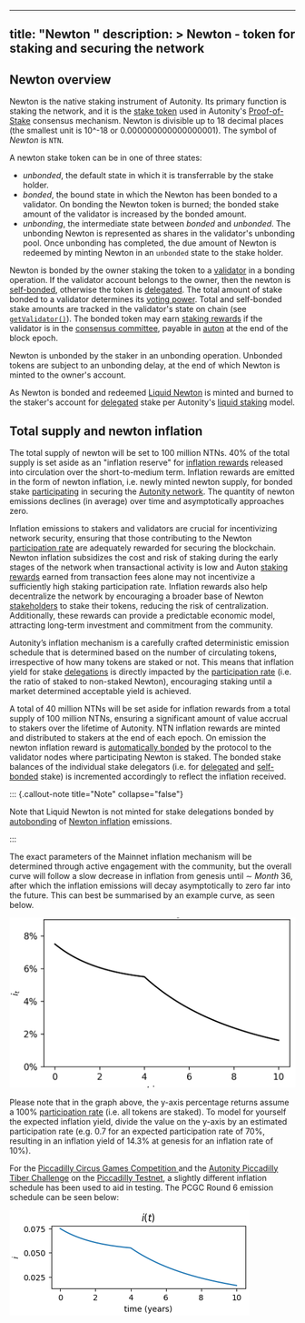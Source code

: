 
---
title: "Newton "
description: >
  Newton - token for staking and securing the network
---

## Newton overview

Newton is the native staking instrument of Autonity. Its primary function is staking the network, and it is the [stake token](/glossary/#stake-token) used in Autonity's [Proof-of-Stake](/glossary/#proof-of-stake-pos) consensus mechanism. Newton is divisible up to 18 decimal places (the smallest unit is 10^-18 or 0.000000000000000001). The symbol of _Newton_ is `NTN`.

A newton stake token can be in one of three states:

- _unbonded_, the default state in which it is transferrable by the stake holder.
- _bonded_, the bound state in which the Newton has been bonded to a validator. On bonding the Newton token is burned; the bonded stake amount of the validator is increased by the bonded amount.
- _unbonding_, the intermediate state between _bonded_ and _unbonded_. The unbonding Newton is represented as shares in the validator's unbonding pool. Once unbonding has completed, the due amount of Newton is redeemed by minting Newton in an `unbonded` state to the stake holder.

Newton is bonded by the owner staking the token to a [validator](/glossary/#validator) in a bonding operation. If the validator account belongs to the owner, then the newton is [self-bonded](/glossary/#self-bonded), otherwise the token is [delegated](/glossary/#delegated). The total amount of stake bonded to a validator determines its [voting power](/glossary/#voting-power). Total and self-bonded stake amounts are tracked in the validator's state on chain (see [`getValidator()`](/reference/api/aut/#getvalidator)). The bonded token may earn [staking rewards](/glossary/#staking-rewards) if the validator is in the [consensus committee](/glossary/#consensus-committee), payable in [auton](/concepts/protocol-assets/auton/) at the end of the block epoch. 

Newton is unbonded by the staker in an unbonding operation. Unbonded tokens are subject to an unbonding delay, at the end of which Newton is minted to the owner's account.

As Newton is bonded and redeemed [Liquid Newton](/concepts/protocol-assets/liquid-newton/) is minted and burned to the staker's account for [delegated](/glossary/#delegated) stake per Autonity's [liquid staking](/concepts/staking/#liquid-staking) model.

## Total supply and newton inflation

The total supply of newton will be set to 100 million NTNs. 40% of the total supply is set aside as an "inflation reserve" for [inflation rewards](/glossary/#inflation-rewards) released into circulation over the short-to-medium term. Inflation rewards are emitted in the form of newton inflation, i.e. newly minted newton supply, for bonded stake [participating](/glossary/#participation-rate) in securing the [Autonity network](/glossary/#autonity-network). The quantity of newton emissions declines (in average) over time and asymptotically approaches zero.

Inflation emissions to stakers and validators are crucial for incentivizing network security, ensuring that those contributing to the Newton [participation rate](/glossary/#participation-rate) are adequately rewarded for securing the blockchain. Newton inflation subsidizes the cost and risk of staking during the early stages of the network when transactional activity is low and Auton [staking rewards](/glossary/#staking-rewards) earned from transaction fees alone may not incentivize a sufficiently high staking participation rate. Inflation rewards also help decentralize the network by encouraging a broader base of Newton [stakeholders](/glossary/#stakeholder) to stake their tokens, reducing the risk of centralization. Additionally, these rewards can provide a predictable economic model, attracting long-term investment and commitment from the community.

Autonity’s inflation mechanism is a carefully crafted deterministic emission schedule that is determined based on the number of circulating tokens, irrespective of how many tokens are staked or not. This means that inflation yield for stake [delegations](/glossary/#delegation) is directly impacted by the [participation rate](/glossary/#participation-rate) (i.e. the ratio of staked to non-staked Newton), encouraging staking until a market determined acceptable yield is achieved.

A total of 40 million NTNs will be set aside for inflation rewards from a total supply of 100 million NTNs, ensuring a significant amount of value accrual to stakers over the lifetime of Autonity. NTN inflation rewards are minted and distributed to stakers at the end of each epoch. On emission the newton inflation reward is  [automatically bonded](/glossary/#autobond) by the protocol to the validator nodes where participating Newton is staked. The bonded stake balances of the individual stake delegators (i.e. for [delegated](/glossary/#delegated) and [self-bonded](/glossary/#self-bonded) stake) is incremented accordingly to reflect the inflation received.

::: {.callout-note title="Note" collapse="false"}

Note that Liquid Newton is not minted for stake delegations bonded by [autobonding](/glossary/#autobond) of 
[Newton inflation](/concepts/protocol-assets/newton/#total-supply-and-newton-inflation) emissions.

:::

The exact parameters of the Mainnet inflation mechanism will be determined through active engagement with the community, but the overall curve will follow a slow decrease in inflation from genesis until $\sim~Month~36$, after which the inflation emissions will decay asymptotically to zero far into the future. This can best be summarised by an example curve, as seen below.

![Figure 1, example inflation curve. Note that parameters are purely illustrative and the Mainnet curve will likely change.](./images/example-inflation-curve.png)

Please note that in the graph above, the y-axis percentage returns assume a 100% [participation rate](/glossary/#participation-rate) (i.e. all tokens are staked). To model for yourself the expected inflation yield, divide the value on the y-axis by an estimated participation rate (e.g. 0.7 for an expected participation rate of 70%, resulting in an inflation yield of 14.3% at genesis for an inflation rate of 10%).

For the [Piccadilly Circus Games Competition ](https://game.autonity.org/) and the [Autonity Piccadilly Tiber Challenge](https://github.com/autonity/tiber-challenge) on the [Piccadilly Testnet](/networks/testnet-piccadilly/), a slightly different inflation schedule has been used to aid in testing. The PCGC Round 6 emission schedule can be seen below:

![Figure 2, inflation curve for Round 6 of the Piccadilly Circus Games Competition.](./images/r6-inflation.png)

